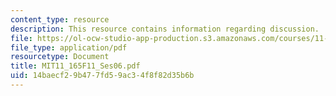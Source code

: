 ```yaml
---
content_type: resource
description: This resource contains information regarding discussion.
file: https://ol-ocw-studio-app-production.s3.amazonaws.com/courses/11-165-infrastructure-and-energy-technology-challenges-fall-2011/14baecf29b477fd59ac34f8f82d35b6b_MIT11_165F11_Ses06.pdf
file_type: application/pdf
resourcetype: Document
title: MIT11_165F11_Ses06.pdf
uid: 14baecf2-9b47-7fd5-9ac3-4f8f82d35b6b
---
```

